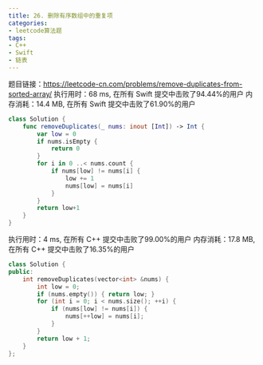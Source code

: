 ```yaml
---
title: 26. 删除有序数组中的重复项
categories:
- leetcode算法题
tags:
- C++
- Swift
- 链表
---
```

题目链接：https://leetcode-cn.com/problems/remove-duplicates-from-sorted-array/
执行用时：68 ms, 在所有 Swift 提交中击败了94.44%的用户
内存消耗：14.4 MB, 在所有 Swift 提交中击败了61.90%的用户

``` Swift
class Solution {
    func removeDuplicates(_ nums: inout [Int]) -> Int {
        var low = 0
        if nums.isEmpty {
            return 0
        }
        for i in 0 ..< nums.count {
            if nums[low] != nums[i] {
                low += 1
                nums[low] = nums[i]
            }
        }
        return low+1
    }
}
```

执行用时：4 ms, 在所有 C++ 提交中击败了99.00%的用户
内存消耗：17.8 MB, 在所有 C++ 提交中击败了16.35%的用户

``` C++
class Solution {
public:
    int removeDuplicates(vector<int> &nums) {
        int low = 0;
        if (nums.empty()) { return low; }
        for (int i = 0; i < nums.size(); ++i) {
            if (nums[low] != nums[i]) {
                nums[++low] = nums[i];
            }
        }
        return low + 1;
    }
};
```